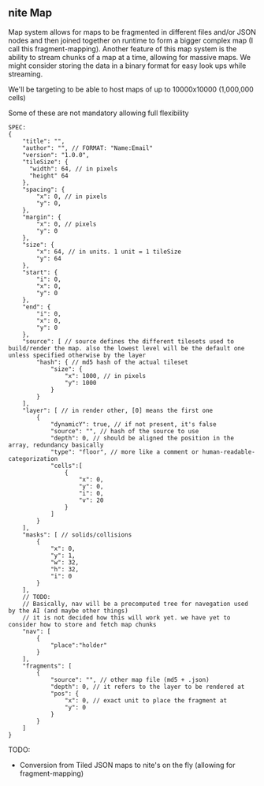 nite Map
--------


Map system allows for maps to be fragmented in different files and/or JSON nodes and then joined together on runtime to form a bigger complex map (I call this fragment-mapping).
Another feature of this map system is the ability to stream chunks of a map at a time, allowing for massive maps. We might consider storing the data in a binary format for easy look ups while
streaming.

We'll be targeting to be able to host maps of up to 10000x10000 (1,000,000 cells)

Some of these are not mandatory allowing full flexibility
```
SPEC:
{
    "title": "",
    "author": "", // FORMAT: "Name:Email"
    "version": "1.0.0",
    "tileSize": {
      "width": 64, // in pixels
      "height" 64
    },
    "spacing": {
        "x": 0, // in pixels
        "y": 0,
    },
    "margin": {
        "x": 0, // pixels
        "y": 0
    },
    "size": {
        "x": 64, // in units. 1 unit = 1 tileSize
        "y": 64
    },
    "start": {
        "i": 0,
        "x": 0,
        "y": 0
    },
    "end": {
        "i": 0,
        "x": 0,
        "y": 0
    },    
    "source": [ // source defines the different tilesets used to build/render the map. also the lowest level will be the default one unless specified otherwise by the layer
        "hash": { // md5 hash of the actual tileset
            "size": {
                "x": 1000, // in pixels
                "y": 1000
            }
        }
    ],
    "layer": [ // in render other, [0] means the first one
        {
            "dynamicY": true, // if not present, it's false
            "source": "", // hash of the source to use
            "depth": 0, // should be aligned the position in the array, redundancy basically
            "type": "floor", // more like a comment or human-readable-categorization
            "cells":[
                {
                    "x": 0,
                    "y": 0,
                    "i": 0,
                    "v": 20
                }                
            ]            
        }
    ],
    "masks": [ // solids/collisions
        {
            "x": 0,
            "y": 1,
            "w": 32,
            "h": 32,
            "i": 0            
        }
    ],
    // TODO:
    // Basically, nav will be a precomputed tree for navegation used by the AI (and maybe other things)
    // it is not decided how this will work yet. we have yet to consider how to store and fetch map chunks
    "nav": [
        {
            "place":"holder"
        }
    ],
    "fragments": [
        {
            "source": "", // other map file (md5 + .json)
            "depth": 0, // it refers to the layer to be rendered at
            "pos": {
                "x": 0, // exact unit to place the fragment at
                "y": 0
            }
        }
    ]
}
```
TODO:
- Conversion from Tiled JSON maps to nite's on the fly (allowing for fragment-mapping)